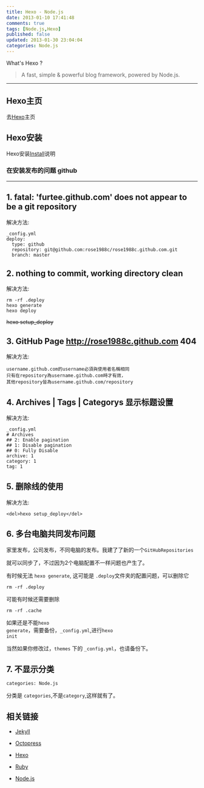 ```yaml
---
title: Hexo - Node.js
date: 2013-01-10 17:41:48
comments: true
tags: [Node.js,Hexo]
published: false
updated: 2013-01-30 23:04:04
categories: Node.js
---
```

[homepage]:http://zespia.tw/hexo/
[install]:http://zespia.tw/hexo/docs/
[jekyll]:http://jekyllrb.com/
[octopress]:http://octopress.org/
[ruby]:http://www.ruby-lang.org/en/
[nodejs]:http://nodejs.org/

What's Hexo ?
> A fast, simple & powerful blog framework, powered by Node.js.

***

## Hexo主页

去[Hexo][homepage]主页


## Hexo安装

Hexo安装[Install][install]说明


### 在安装发布的问题 github

---

## 1. fatal: 'furtee.github.com' does not appear to be a git repository

解决方法:

    _config.yml
    deploy:
      type: github
      repository: git@github.com:rose1988c/rose1988c.github.com.git
      branch: master

## 2. nothing to commit, working directory clean

解决方法:

    rm -rf .deploy
    hexo generate
    hexo deploy

<del>hexo setup_deploy</del>
    
## 3. GitHub Page http://rose1988c.github.com 404

解决方法:
    
    username.github.com的username必須與使用者名稱相同
    只有在repository為username.github.com時才有效，
    其他repository皆為username.github.com/repository

## 4.  Archives | Tags | Categorys 显示标题设置

解决方法:
    
    _config.yml
    # Archives
    ## 2: Enable pagination
    ## 1: Disable pagination
    ## 0: Fully Disable
    archive: 1
    category: 1
    tag: 1

## 5. 删除线的使用

解决方法:
    
    <del>hexo setup_deploy</del>


## 6. 多台电脑共同发布问题

 家里发布，公司发布，不同电脑的发布。我建了了新的一个<code>GitHub</code><code>Repositories</code>

 就可以同步了，不过因为2个电脑配置不一样问题也产生了。

 有时候无法 <code>hexo generate</code>, 这可能是 <code>.deploy</code>文件夹的配置问题，可以删除它

    rm -rf .deploy

可能有时候还需要删除 

    rm -rf .cache

如果还是不能<code>hexo generate</code>，需要备份，<code>_config.yml</code>,进行<code>hexo init</code>

当然如果你修改过，<code>themes</code> 下的 <code>_config.yml</code>，也请备份下。


## 7. 不显示分类

    categories: Node.js

分类是 <code>categories</code>,不是<code>category</code>,这样就有了。


## 相关链接


* [Jekyll][jekyll]
* [Octopress][octopress] 
* [Hexo][homepage]

* [Ruby][ruby]
* [Node.js][nodejs]

